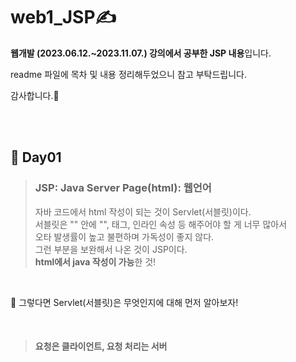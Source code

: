 # web1_JSP✍️
**웹개발 (2023.06.12.~2023.11.07.) 강의에서 공부한 JSP 내용**입니다.

readme 파일에 목차 및 내용 정리해두었으니 참고 부탁드립니다.

감사합니다.🥰


<br><br>

## 📝 Day01
> ### JSP: Java Server Page(html): 웹언어
> 자바 코드에서 html 작성이 되는 것이 Servlet(서블릿)이다.  
> 서블릿은  "" 안에 "", 태그, 인라인 속성 등 해주어야 할 게 너무 많아서  
> 오타 발생률이 높고 불편하며 가독성이 좋지 않다.  
> 그런 부분을 보완해서 나온 것이 JSP이다.  
> **html에서 java 작성이 가능**한 것!

<br>

📌 그렇다면 Servlet(서블릿)은 무엇인지에 대해 먼저 알아보자!


<br>

> #### 요청은 클라이언트, 요청 처리는 서버
